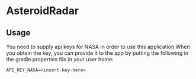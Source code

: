 # AsteroidRadar

## Usage

You need to supply api keys for NASA in order to use this application
When you obtain the key, you can provide it to the app by putting the following in the gradle.properties file in your user home:

```
API_KEY_NASA=<insert-key-here>
```
